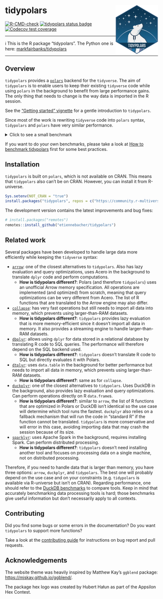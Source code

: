 
# tidypolars <a href="https://tidypolars.etiennebacher.com/"><img src="man/figures/logo.png" align="right" height="160" /></a>

<!-- badges: start -->

[![R-CMD-check](https://github.com/etiennebacher/tidypolars/actions/workflows/R-CMD-check.yml/badge.svg)](https://github.com/etiennebacher/tidypolars/actions/workflows/R-CMD-check.yml)
[![tidypolars status
badge](https://etiennebacher.r-universe.dev/badges/tidypolars)](https://etiennebacher.r-universe.dev/tidypolars)
[![Codecov test
coverage](https://codecov.io/gh/etiennebacher/tidypolars/branch/main/graph/badge.svg)](https://app.codecov.io/gh/etiennebacher/tidypolars?branch=main)
<!-- badges: end -->

------------------------------------------------------------------------

:information_source: This is the R package “tidypolars”. The Python one
is here:
[markfairbanks/tidypolars](https://github.com/markfairbanks/tidypolars)

------------------------------------------------------------------------

<!-- * [Motivation](#motivation) -->

<!-- * [Installation](#installation) -->

<!-- * [Example](#example) -->

<!-- * [Contributing](#contributing) -->

## Overview

`tidypolars` provides a [`polars`](https://rpolars.github.io/) backend
for the `tidyverse`. The aim of `tidypolars` is to enable users to keep
their existing `tidyverse` code while using `polars` in the background
to benefit from large performance gains. The only thing that needs to
change is the way data is imported in the R session.

See the [“Getting started”
vignette](https://tidypolars.etiennebacher.com/articles/tidypolars) for
a gentle introduction to `tidypolars`.

Since most of the work is rewriting `tidyverse` code into `polars`
syntax, `tidypolars` and `polars` have very similar performance.

<details>

<summary>
Click to see a small benchmark
</summary>

The main purpose of this benchmark is to show that `polars` and
`tidypolars` are close and to give an idea of the performance. For more
thorough, representative benchmarks about `polars`, take a look at
[DuckDB benchmarks](https://duckdblabs.github.io/db-benchmark/) instead.

``` r
library(collapse, warn.conflicts = FALSE)
#> collapse 2.1.3, see ?`collapse-package` or ?`collapse-documentation`
library(dplyr, warn.conflicts = FALSE)
library(dtplyr)
library(polars)
library(tidypolars)

large_iris <- data.table::rbindlist(rep(list(iris), 100000))
large_iris_pl <- as_polars_lf(large_iris)
large_iris_dt <- lazy_dt(large_iris)

format(nrow(large_iris), big.mark = ",")
#> [1] "15,000,000"

bench::mark(
  polars = {
    large_iris_pl$
      select(c("Sepal.Length", "Sepal.Width", "Petal.Length", "Petal.Width"))$
      with_columns(
        pl$when(
          (pl$col("Petal.Length") / pl$col("Petal.Width") > 3)
        )$then(pl$lit("long"))$
          otherwise(pl$lit("large"))$
          alias("petal_type")
      )$
      filter(pl$col("Sepal.Length")$is_between(4.5, 5.5))$
      collect()
  },
  tidypolars = {
    large_iris_pl |>
      select(starts_with(c("Sep", "Pet"))) |>
      mutate(
        petal_type = ifelse((Petal.Length / Petal.Width) > 3, "long", "large")
      ) |>
      filter(between(Sepal.Length, 4.5, 5.5)) |>
      compute()
  },
  dplyr = {
    large_iris |>
      select(starts_with(c("Sep", "Pet"))) |>
      mutate(
        petal_type = ifelse((Petal.Length / Petal.Width) > 3, "long", "large")
      ) |>
      filter(between(Sepal.Length, 4.5, 5.5))
  },
  dtplyr = {
    large_iris_dt |>
      select(starts_with(c("Sep", "Pet"))) |>
      mutate(
        petal_type = ifelse((Petal.Length / Petal.Width) > 3, "long", "large")
      ) |>
      filter(between(Sepal.Length, 4.5, 5.5)) |>
      as.data.frame()
  },
  collapse = {
    large_iris |>
      fselect(c("Sepal.Length", "Sepal.Width", "Petal.Length", "Petal.Width")) |>
      fmutate(
        petal_type = data.table::fifelse((Petal.Length / Petal.Width) > 3, "long", "large")
      ) |>
      fsubset(Sepal.Length >= 4.5 & Sepal.Length <= 5.5)
  },
  check = FALSE,
  iterations = 40
)
#> Warning: Some expressions had a GC in every iteration; so filtering is disabled.
#> # A tibble: 5 × 6
#>   expression      min   median `itr/sec` mem_alloc `gc/sec`
#>   <bch:expr> <bch:tm> <bch:tm>     <dbl> <bch:byt>    <dbl>
#> 1 polars     108.38ms 149.19ms     6.32     2.13MB    0.158
#> 2 tidypolars 118.42ms 247.73ms     3.61     1.22MB    0.452
#> 3 dplyr         2.94s    3.75s     0.269    1.79GB    0.658
#> 4 dtplyr     653.02ms 729.33ms     1.36     1.72GB    2.79 
#> 5 collapse   269.73ms 368.59ms     2.69   745.96MB    2.63

# NOTE: do NOT take the "mem_alloc" results into account.
# `bench::mark()` doesn't report the accurate memory usage for packages calling
# Rust code.
```

</details>

If you want to do your own benchmarks, please take a look at [How to
benchmark
tidypolars](https://tidypolars.etiennebacher.com/articles/how-to-benchmark)
first for some best practices.

## Installation

`tidypolars` is built on `polars`, which is not available on CRAN. This
means that `tidypolars` also can’t be on CRAN. However, you can install
it from R-universe.

``` r
Sys.setenv(NOT_CRAN = "true")
install.packages("tidypolars", repos = c("https://community.r-multiverse.org", 'https://cloud.r-project.org'))
```

The development version contains the latest improvements and bug fixes:

``` r
# install.packages("remotes")
remotes::install_github("etiennebacher/tidypolars")
```

## Related work

Several packages have been developed to handle large data more
efficiently while keeping the `tidyverse` syntax:

- [`arrow`](https://arrow.apache.org/docs/r/): one of the closest
  alternatives to `tidypolars`. Also has lazy evaluation and query
  optimizations, uses Acero in the background to translate `dplyr` code
  and perform computations.
  - **How is tidypolars different?**: Polars (and therefore
    `tidypolars`) uses an unofficial Arrow memory specification. All
    operations are implemented (and optimized) from scratch, meaning
    that query optimizations can be very different from Acero. The list
    of R functions that are translated to the Arrow engine may also
    differ.
- [`collapse`](https://sebkrantz.github.io/collapse/): has very fast
  operations but still needs to import all data into memory, which
  prevents using larger-than-RAM datasets.
  - **How is tidypolars different?**: `tidypolars` provides lazy
    evaluation that is more memory-efficient since it doesn’t import all
    data in memory. It also provides a streaming engine to handle
    larger-than-RAM datasets.
- [`dbplyr`](https://dbplyr.tidyverse.org/): allows using `dplyr` for
  data stored in a relational database by translating R code to SQL
  queries. The performance will therefore depend on the SQL backend
  used.
  - **How is tidypolars different?**: `tidypolars` doesn’t translate R
    code to SQL but directly evaluates it with Polars.
- [`dtplyr`](https://dtplyr.tidyverse.org/): uses `data.table` in the
  background for better performance but needs to import all data in
  memory, which prevents using larger-than-RAM datasets.
  - **How is tidypolars different?**: same as for `collapse`.
- [`duckplyr`](https://duckplyr.tidyverse.org/): one of the closest
  alternatives to `tidypolars`. Uses DuckDB in the background, also
  provides lazy evaluation and query optimizations. Can perform
  operations directly on R `data.frame`s.
  - **How is tidypolars different?**: similar to `arrow`, the list of R
    functions that are optimized in Polars or DuckDB isn’t identical so
    the use case will determine which tool runs the fastest. `duckplyr`
    also relies on a fallback mechanism that will run the code in
    “standard R” if the function cannot be translated. `tidypolars` is
    more conservative and will error in this case, avoiding importing
    data that may crash the session because of its size.
- [`sparklyr`](https://spark.posit.co/): uses Apache Spark in the
  background, requires installing Spark. Can perform distributed
  processing.
  - **How is tidypolars different?**: `tidypolars` doesn’t need
    installing another tool and focuses on processing data on a single
    machine, not on distributed processing.

Therefore, if you need to handle data that is larger than memory, you
have three options: `arrow`, `duckplyr`, and `tidypolars`. The best one
will probably depend on the use case and on your constraints
(e.g. `tidypolars` is available via R-universe but isn’t on CRAN).
Regarding performance, one should refer to the [DuckDB
benchmarks](https://duckdblabs.github.io/db-benchmark/) to compare
tools. Keep in mind that accurately benchmarking data processing tools
is hard; those benchmarks give useful information but don’t necessarily
apply to all contexts.

## Contributing

Did you find some bugs or some errors in the documentation? Do you want
`tidypolars` to support more functions?

Take a look at the [contributing
guide](https://tidypolars.etiennebacher.com/CONTRIBUTING.html) for
instructions on bug report and pull requests.

## Acknowledgements

The website theme was heavily inspired by Matthew Kay’s `ggblend`
package: <https://mjskay.github.io/ggblend/>.

The package hex logo was created by Hubert Hałun as part of the Appsilon
Hex Contest.
